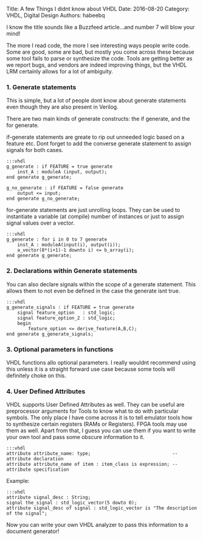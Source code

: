 Title: A few Things I didnt know about VHDL
Date: 2016-08-20
Category: VHDL, Digital Design
Authors: habeebq

I know the title sounds like a Buzzfeed article...and number 7 will blow your mind!

The more I read code, the more I see interesting ways people write code.
Some are good, some are bad, but mostly you come across these because some tool fails
to parse or synthesize the code. Tools are getting better as we report bugs, and vendors
are indeed improving things, but the VHDL LRM certainly allows for a lot of ambiguity.

### 1. Generate statements

This is simple, but a lot of people dont know about generate statements even though they are also present in  Verilog.

There are two main kinds of generate constructs: the if generate, and the for generate.

if-generate statements are greate to rip out unneeded logic based on a feature etc. Dont forget to add the converse generate statement
to assign signals for both cases.

	:::vhdl
	g_generate : if FEATURE = true generate
		inst_A : moduleA (input, output);
	end generate g_generate;

	g_no_generate : if FEATURE = false generate
		output <= input;
	end generate g_no_generate;

for-generate statements are just unrolling loops. They can be used to instantiate a variable (at compile) number of instances
or just to assign signal values over a vector.

	:::vhdl
	g_generate : for i in 0 to 7 generate
		inst_A : moduleA(input(i), output(i));
		a_vector(8*(i+1)-1 downto i) <= b_array(i);
	end generate g_generate;

  
  

### 2. Declarations within Generate statements

You can also declare signals within the scope of a generate statement. This allows them to not even be defined in the case the generate
isnt true.

	:::vhdl
	g_generate_signals : if FEATURE = true generate
		signal feature_option   : std_logic;
		signal feature_option_2 : std_logic;
		begin
			feature_option <= derive_feature(A,B,C);
	end generate g_generate_signals;


### 3. Optional parameters in functions

VHDL functions allo optional parameters. I really wouldnt recommend using this unless it is a straight forward use case because some tools
will definitely choke on this.


### 4. User Defined Attributes

VHDL supports User Defined Attributes as well. They can be useful are preprocessor arguments for Tools to know what to do with particular symbols.
The only place I have come across it is to tell emulator tools how to synthesize certain registers (RAMs or Registers). FPGA tools may use them as well.
Apart from that, I guess you can use them if you want to write your own tool and pass some obscure information to it.

	:::vhdl
	attribute attribute_name: type;                              -- attribute declaration
	attribute attribute_name of item : item_class is expression; -- attribute specification

Example:

	:::vhdl
	attribute signal_desc : String;
	signal the_signal : std_logic_vector(5 dowto 0);
	attribute signal_desc of signal : std_logic_vector is "The description of the signal";

Now you can write your own VHDL analyzer to pass this information to a document generator!

